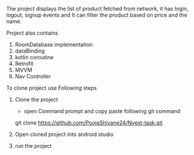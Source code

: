 The project displays the list of product fetched from network, it has login, logout, signup events and It can filter the product based on price and the name.

Project also contains
1. RoomDatabase implementation
2. dataBinding
3. kotlin coroutine
4. Retrofit
5. MVVM
6. Nav Controller

To clone project use Following steps
1. Clone the project
   - open Command prompt and copy paste following git command 
       
    git clone https://github.com/PoojaShivane24/Nvest-task.git
       
2. Open cloned project into android studio
3. run the project
